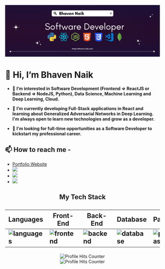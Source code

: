 <img src="https://github.com/bhaven123/bhaven123/blob/main/Software.png" alt="header" />

# 👋 Hi, I’m Bhaven Naik

- 👀 **I’m interested in Software Development (Frontend => ReactJS or Backend => NodeJS, Python), Data Science, Machine Learning and Deep Learning, Cloud.**

- 🌱 **I’m currently developing Full-Stack applications in React and learning about Generalized Adversarial Networks in Deep Learning. I'm always open to learn new technologies and grow as a developer.**

- 💞️ **I'm looking for full-time opportunities as a Software Developer to kickstart my professional career.**

## 📫 How to reach me - 
<ul>
  <li>
   <a href="https://bhaven-naik.com/">
    Portfolio Website
  </a>
  </li>
  <li> 
    <a href="mailto:naikbhaven11@gmail.com">
    <img src="https://img.shields.io/badge/Gmail-D14836?style=for-the-badge&logo=gmail&logoColor=white" />
  </a>
  </li>
  <li>
   <a href="https://www.linkedin.com/in/bhaven-naik">
     <img src="https://img.shields.io/badge/LinkedIn-0077B5?style=for-the-badge&logo=linkedin&logoColor=white" />
  </a>
  </li>
  <li>
   <a href="https://twitter.com/bhavennaik">
     <img src="https://img.shields.io/badge/Twitter-1DA1F2?style=for-the-badge&logo=twitter&logoColor=white" />
  </a>
  </li>
</ul>

<div align="center">
  <h2>My Tech Stack<h2>
  <table width="100%">
  <thead>
    <th>Languages</th>
    <th>Front-End</th>
    <th>Back-End</th>
    <th>Database</th>
    <th>PaaS</th>
  </thead>
  <tbody>
    <tr>
      <td><img src="https://skillicons.dev/icons?i=python,c" alt="languages" /></td>
      <td><img src="https://skillicons.dev/icons?i=html,css,react" alt="frontend" /></td>
      <td><img src="https://skillicons.dev/icons?i=js,nodejs,python" alt="backend" /></td>
      <td><img src="https://skillicons.dev/icons?i=mongodb,mysql" alt="database" /></td>
      <td><img src="https://skillicons.dev/icons?i=aws" alt="paas" /></td>
    </tr>
  </tbody>
</table>
</div>
    
<div align="center">
  <img src="https://github-readme-streak-stats.herokuapp.com/?user=bhaven123" alt="Profile Hits Counter"/>
</div>
    
 <div align="center">
  <img src="https://hits.seeyoufarm.com/api/count/incr/badge.svg?url=https%3A%2F%2Fgithub.com%2Fbhaven1231212%2Fhit-counter" alt="Profile Hits Counter"/>
</div>
   
<!---
bhaven123/bhaven123 is a ✨ special ✨ repository because its `README.md` (this file) appears on your GitHub profile.
You can click the Preview link to take a look at your changes.
--->
